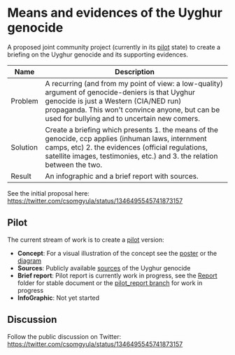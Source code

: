 # Means and evidences of the Uyghur genocide

A proposed joint community project (currently in its [pilot](Pilot) state) to create a briefing on the Uyghur genocide and its supporting evidences.

| Name     | Description                                                  |
| -------- | ------------------------------------------------------------ |
| Problem  | A recurring (and from my point of view: a low-quality) argument of genocide-deniers is that Uyghur genocide is just a Western (CIA/NED run) propaganda. This won't convince anyone, but can be used for bullying and to uncertain new comers. |
| Solution | Create a briefing which presents 1. the means of the genocide, ccp applies (inhuman laws, internment camps, etc) 2. the evidences (official regulations, satellite images, testimonies, etc.) and 3. the relation between the two. |
| Result   | An infographic and a brief report with sources.              |

See the initial proposal here: https://twitter.com/csomgyula/status/1346495545741873157

## Pilot
The current stream of work is to create a [pilot](Pilot) version:

* **Concept**: For a visual illustration of the concept see the [poster](Pilot/Concept/MeansAndEvidencesPoster.pdf) or the [diagram](Pilot/Concept/MeansAndEvidencesDiagram.pdf)
* **Sources**: Publicly available [sources](Pilot/Sources.md) of the Uyghur genocide
* **Brief report**: Pilot report is currently work in progress, see the [Report](Pilot/Report) folder for stable document or the [pilot_report branch](../../tree/pilot_means/Pilot) for work in progress
* **InfoGraphic**: Not yet started

## Discussion

Follow the public discussion on Twitter: https://twitter.com/csomgyula/status/1346495545741873157
